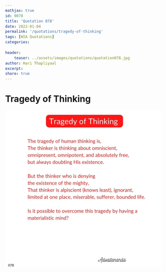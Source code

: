 ```yaml
---
mathjax: true
id: 9078
title: 'Quotation 078'
date: 2022-01-04
permalink: '/quotations/tragedy-of-thinking'
tags: [WIA Quotations] 
categories: 

header:
    teaser: ../assets/images/quotations/quotation078.jpg
author: Hari Thapliyaal 
excerpt:
share: true 
---
```


# Tragedy of Thinking

![Tragedy of Thinking](../assets/images/quotations/quotation078.jpg)
